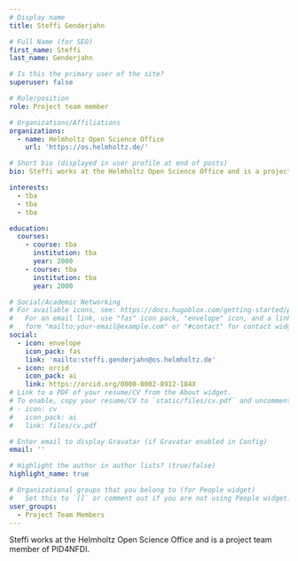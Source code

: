 ```yaml
---
# Display name
title: Steffi Genderjahn

# Full Name (for SEO)
first_name: Steffi
last_name: Genderjahn

# Is this the primary user of the site?
superuser: false

# Role/position
role: Project team member

# Organizations/Affiliations
organizations:
  - name: Helmholtz Open Science Office
    url: 'https://os.helmholtz.de/'

# Short bio (displayed in user profile at end of posts)
bio: Steffi works at the Helmholtz Open Science Office and is a project team member of PID4NFDI.

interests:
  - tba
  - tba
  - tba

education:
  courses:
    - course: tba
      institution: tba
      year: 2000
    - course: tba
      institution: tba
      year: 2000

# Social/Academic Networking
# For available icons, see: https://docs.hugoblox.com/getting-started/page-builder/#icons
#   For an email link, use "fas" icon pack, "envelope" icon, and a link in the
#   form "mailto:your-email@example.com" or "#contact" for contact widget.
social:
  - icon: envelope
    icon_pack: fas
    link: 'mailto:steffi.genderjahn@os.helmholtz.de'
  - icon: orcid
    icon_pack: ai
    link: https://orcid.org/0000-0002-8912-184X
# Link to a PDF of your resume/CV from the About widget.
# To enable, copy your resume/CV to `static/files/cv.pdf` and uncomment the lines below.
# - icon: cv
#   icon_pack: ai
#   link: files/cv.pdf

# Enter email to display Gravatar (if Gravatar enabled in Config)
email: ''

# Highlight the author in author lists? (true/false)
highlight_name: true

# Organizational groups that you belong to (for People widget)
#   Set this to `[]` or comment out if you are not using People widget.
user_groups:
  - Project Team Members
---
```


Steffi works at the Helmholtz Open Science Office and is a project team member of PID4NFDI.
